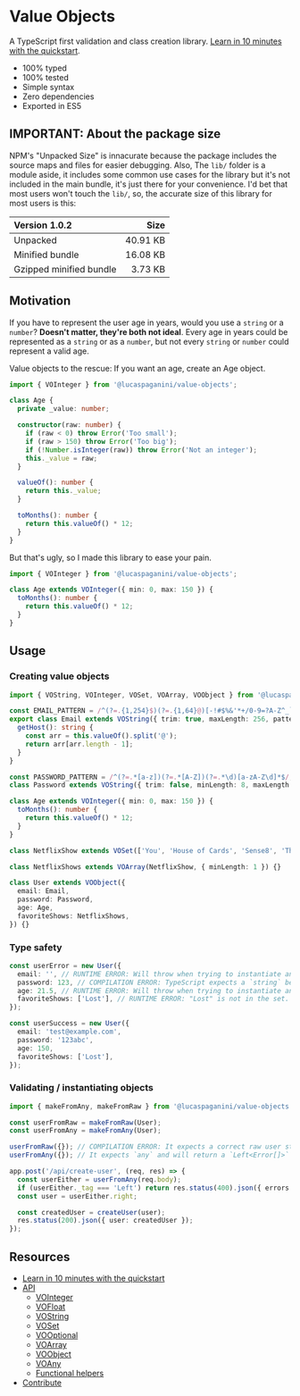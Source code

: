 # Value Objects

A TypeScript first validation and class creation library. [Learn in 10 minutes with the quickstart](docs/quickstart.md).

- 100% typed
- 100% tested
- Simple syntax
- Zero dependencies
- Exported in ES5

## IMPORTANT: About the package size

NPM's "Unpacked Size" is innacurate because the package includes the source maps and files for easier debugging. Also, The `lib/` folder is a module aside, it includes some common use cases for the library but it's not included in the main bundle, it's just there for your convenience. I'd bet that most users won't touch the `lib/`, so, the accurate size of this library for most users is this:

| Version 1.0.2           |     Size |
| :---------------------- | -------: |
| Unpacked                | 40.91 KB |
| Minified bundle         | 16.08 KB |
| Gzipped minified bundle |  3.73 KB |

## Motivation

If you have to represent the user age in years, would you use a `string` or a `number`? **Doesn't matter, they're both not ideal**. Every age in years could be represented as a `string` or as a `number`, but not every `string` or `number` could represent a valid age.

Value objects to the rescue: If you want an age, create an Age object.

```typescript
import { VOInteger } from '@lucaspaganini/value-objects';

class Age {
  private _value: number;

  constructor(raw: number) {
    if (raw < 0) throw Error('Too small');
    if (raw > 150) throw Error('Too big');
    if (!Number.isInteger(raw)) throw Error('Not an integer');
    this._value = raw;
  }

  valueOf(): number {
    return this._value;
  }

  toMonths(): number {
    return this.valueOf() * 12;
  }
}
```

But that's ugly, so I made this library to ease your pain.

```typescript
import { VOInteger } from '@lucaspaganini/value-objects';

class Age extends VOInteger({ min: 0, max: 150 }) {
  toMonths(): number {
    return this.valueOf() * 12;
  }
}
```

## Usage

### Creating value objects

```typescript
import { VOString, VOInteger, VOSet, VOArray, VOObject } from '@lucaspaganini/value-objects';

const EMAIL_PATTERN = /^(?=.{1,254}$)(?=.{1,64}@)[-!#$%&'*+/0-9=?A-Z^_`a-z{|}~]+(\.[-!#$%&'*+/0-9=?A-Z^_`a-z{|}~]+)*@[A-Za-z0-9]([A-Za-z0-9-]{0,61}[A-Za-z0-9])?(\.[A-Za-z0-9]([A-Za-z0-9-]{0,61}[A-Za-z0-9])?)*$/;
export class Email extends VOString({ trim: true, maxLength: 256, pattern: EMAIL_PATTERN }) {
  getHost(): string {
    const arr = this.valueOf().split('@');
    return arr[arr.length - 1];
  }
}

const PASSWORD_PATTERN = /^(?=.*[a-z])(?=.*[A-Z])(?=.*\d)[a-zA-Z\d]*$/; // One lowercase, one uppercase, one number
class Password extends VOString({ trim: false, minLength: 8, maxLength: 256, pattern: PASSWORD_PATTERN }) {}

class Age extends VOInteger({ min: 0, max: 150 }) {
  toMonths(): number {
    return this.valueOf() * 12;
  }
}

class NetflixShow extends VOSet(['You', 'House of Cards', 'Sense8', 'The Witcher']) {}

class NetflixShows extends VOArray(NetflixShow, { minLength: 1 }) {}

class User extends VOObject({
  email: Email,
  password: Password,
  age: Age,
  favoriteShows: NetflixShows,
}) {}
```

### Type safety

```typescript
const userError = new User({
  email: '', // RUNTIME ERROR: Will throw when trying to instantiate an Email with an empty string, but it's still a `string` so it's type is correct
  password: 123, // COMPILATION ERROR: TypeScript expects a `string` because that's what the Password constructor expects
  age: 21.5, // RUNTIME ERROR: Will throw when trying to instantiate an Age with a non integer number. If you want a float, you can extend `VOFloat()`
  favoriteShows: ['Lost'], // RUNTIME ERROR: "Lost" is not in the set. You might think it shouldn't accept any string, but it's a design decision (see VOSet in the docs)
});

const userSuccess = new User({
  email: 'test@example.com',
  password: '123abc',
  age: 150,
  favoriteShows: ['Lost'],
});
```

### Validating / instantiating objects

```typescript
import { makeFromAny, makeFromRaw } from '@lucaspaganini/value-objects';

const userFromRaw = makeFromRaw(User);
const userFromAny = makeFromAny(User);

userFromRaw({}); // COMPILATION ERROR: It expects a correct raw user structure
userFromAny({}); // It expects `any` and will return a `Left<Error[]>`

app.post('/api/create-user', (req, res) => {
  const userEither = userFromAny(req.body);
  if (userEither._tag === 'Left') return res.status(400).json({ errors: userEither.left });
  const user = userEither.right;

  const createdUser = createUser(user);
  res.status(200).json({ user: createdUser });
});
```

## Resources

- [Learn in 10 minutes with the quickstart](docs/quickstart.md)
- [API](docs/api.md)
  - [VOInteger](docs/api.md#vointeger)
  - [VOFloat](docs/api.md#vofloat)
  - [VOString](docs/api.md#vostring)
  - [VOSet](docs/api.md#voset)
  - [VOOptional](docs/api.md#vooptional)
  - [VOArray](docs/api.md#voarray)
  - [VOObject](docs/api.md#voobject)
  - [VOAny](docs/api.md#voany)
  - [Functional helpers](docs/api.md#functions)
- [Contribute](docs/contribute.md)

